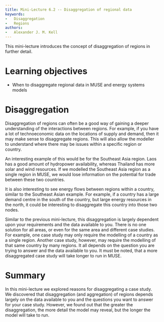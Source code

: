 ```yaml
---
title: Mini-Lecture 6.2 -- Disaggregation of regional data
keywords:
-   Disaggregation
-   Regions
authors:
-   Alexander J. M. Kell
---
```


This mini-lecture introduces the concept of disaggregation of regions in further detail.

# Learning objectives

- When to disaggregate regional data in MUSE and energy systems models


# Disaggregation

Disaggregation of regions can often be a good way of gaining a deeper understanding of the interactions between regions. For example, if you have a lot of technoeconomic data on the locations of supply and demand, then it may make sense to disaggregate regions. This will also allow the modeller to understand where there may be issues within a specific region or country. 

An interesting example of this would be for the Southeast Asia region. Laos has a good amount of hydropower availability, whereas Thailand has more solar and wind resources. If we modelled the Southeast Asia region as a single region in MUSE, we would lose information on the potential for trade between these two countries. 

It is also interesting to see energy flows between regions within a country, similar to the Southeast Asian example. For example, if a country has a large demand centre in the south of the country, but large energy resources in the north, it could be interesting to disaggregate this country into those two nodes.

Similar to the previous mini-lecture, this disaggregation is largely dependent upon your requirements and the data available to you. There is no one solution for all areas, or even for the same area and different case studies. For example, one case study may only require the modelling of a country as a single region. Another case study, however, may require the modelling of that same country by many regions. It all depends on the question you are trying to answer and the data available to you. It must be noted, that a more disaggregated case study will take longer to run in MUSE.

# Summary

In this mini-lecture we explored reasons for disaggregating a case study. We discovered that disaggregation (and aggregation) of regions depends largely on the data available to you and the questions you want to answer for your case study. However, we found out that the greater the disaggregation, the more detail the model may reveal, but the longer the model will take to run.


 
